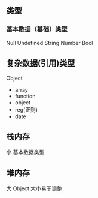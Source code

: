 ## 类型

### 基本数据（基础）类型
Null
Undefined
String
Number
Bool

## 复杂数据(引用)类型

Object
  - array
  - function
  - object
  - reg(正则)
  - date

##  栈内存
小  基本数据类型  
##  堆内存
大  Object  大小易于调整